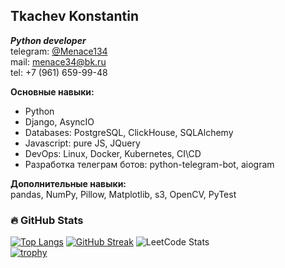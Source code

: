 ## Tkachev Konstantin
___Python developer___  
telegram: [@Menace134](https://t.me/Menace134)  
mail: menace34@bk.ru  
tel: +7 (961) 659-99-48  

**Основные навыки:**
- Python
- Django, AsyncIO
- Databases: PostgreSQL, ClickHouse, SQLAlchemy
- Javascript: pure JS, JQuery
- DevOps: Linux, Docker, Kubernetes, CI\CD
- Разработка телеграм ботов: python-telegram-bot, aiogram

**Дополнительные навыки:**  
pandas, NumPy, Pillow, Matplotlib, s3, OpenCV, PyTest

### 🔥 GitHub Stats
[![Top Langs](https://github-readme-stats.vercel.app/api/top-langs/?username=firefly134&theme=dark&layout=compact)](https://github.com/anuraghazra/github-readme-stats)
[![GitHub Streak](https://streak-stats.demolab.com?user=FireFly134&theme=dark&hide_border=true&border_radius=4&locale=ru&date_format=j%20M%5B%20Y%5D&mode=weekly)](https://git.io/streak-stats)
![LeetCode Stats](https://leetcard.jacoblin.cool/FireFly134?theme=dark&font=Crimson%20Pro&ext=contest)   
[![trophy](https://github-profile-trophy.vercel.app/?username=firefly134&theme=onedark)](https://github.com/ryo-ma/github-profile-trophy)  
